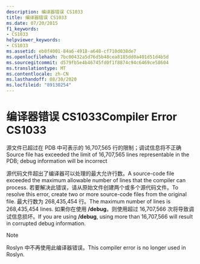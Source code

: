 ```yaml
---
description: 编译器错误 CS1033
title: 编译器错误 CS1033
ms.date: 07/20/2015
f1_keywords:
- CS1033
helpviewer_keywords:
- CS1033
ms.assetid: eb0f4001-84a6-4918-a648-cf710d038de7
ms.openlocfilehash: 7bc00432a5d76d5b48cea8185dd0a401d51d4b5d
ms.sourcegitcommit: d579fb5e4b46745fd0f1f8874c94c6469ce58604
ms.translationtype: MT
ms.contentlocale: zh-CN
ms.lasthandoff: 08/30/2020
ms.locfileid: "89130254"
---
```

# <a name="compiler-error-cs1033"></a><span data-ttu-id="17ccd-103">编译器错误 CS1033</span><span class="sxs-lookup"><span data-stu-id="17ccd-103">Compiler Error CS1033</span></span>

<span data-ttu-id="17ccd-104">源文件已超过在 PDB 中可表示的 16,707,565 行的限制；调试信息将不正确</span><span class="sxs-lookup"><span data-stu-id="17ccd-104">Source file has exceeded the limit of 16,707,565 lines representable in the PDB; debug information will be incorrect</span></span>

<span data-ttu-id="17ccd-105">源代码文件超出了编译器可以处理的最大允许行数。</span><span class="sxs-lookup"><span data-stu-id="17ccd-105">A source-code file exceeded the maximum allowable number of lines that the compiler can process.</span></span> <span data-ttu-id="17ccd-106">若要解决此错误，请从原始文件创建两个或多个源代码文件。</span><span class="sxs-lookup"><span data-stu-id="17ccd-106">To resolve this error, create two or more source-code files from the original file.</span></span> <span data-ttu-id="17ccd-107">最大行数为 268,435,454 行。</span><span class="sxs-lookup"><span data-stu-id="17ccd-107">The maximum number of lines is 268,435,454 lines.</span></span> <span data-ttu-id="17ccd-108">如果你在使用 **/debug**，则使用超过 16,707,566 次将导致调试信息损坏。</span><span class="sxs-lookup"><span data-stu-id="17ccd-108">If you are using **/debug**, using more than 16,707,566 will result in corrupted debug information.</span></span>

> [!NOTE]
> <span data-ttu-id="17ccd-109">Roslyn 中不再使用此编译器错误。</span><span class="sxs-lookup"><span data-stu-id="17ccd-109">This compiler error is no longer used in Roslyn.</span></span>
